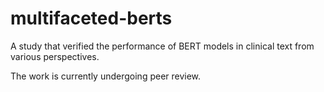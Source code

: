 # multifaceted-berts
A study that verified the performance of BERT models in clinical text from various perspectives.

The work is currently undergoing peer review.
 
